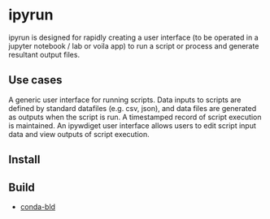 # ipyrun

ipyrun is designed for rapidly creating a user interface (to be operated in a jupyter notebook / lab or voila app) to run a script or process and generate resultant output files.

## Use cases

A generic user interface for running scripts.
Data inputs to scripts are defined by standard datafiles (e.g. csv, json), and data files are generated as outputs when the script is run.
A timestamped record of script execution is maintained.
An ipywdiget user interface allows users to edit script input data and view outputs of script execution.

## Install

## Build

- [conda-bld](docs/conda-bld.md)
